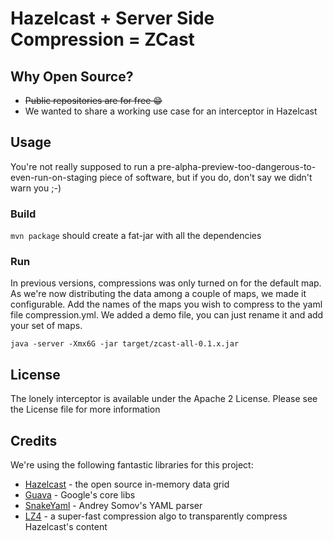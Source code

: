 # Hazelcast + Server Side Compression = ZCast

## Why Open Source?

- ~~Public repositories are for free :grin:~~
- We wanted to share a working use case for an interceptor in Hazelcast  

## Usage

You're not really supposed to run a pre-alpha-preview-too-dangerous-to-even-run-on-staging piece of software, but if you do,
don't say we didn't warn you ;-)

### Build

`mvn package` should create a fat-jar with all the dependencies

### Run

In previous versions, compressions was only turned on for the default map. As we're now distributing the data among a couple of maps, we made it configurable. Add the names of the maps you wish to compress to the yaml file compression.yml.
We added a demo file, you can just rename it and add your set of maps.

`java -server -Xmx6G -jar target/zcast-all-0.1.x.jar`

## License

The lonely interceptor is available under the Apache 2 License. Please see the License file for more information

## Credits

We're using the following fantastic libraries for this project:
- [Hazelcast](https://github.com/hazelcast/hazelcast) - the open source in-memory data grid
- [Guava](https://github.com/google/guava) - Google's core libs
- [SnakeYaml](https://bitbucket.org/asomov/snakeyaml) - Andrey Somov's YAML parser
- [LZ4](https://github.com/jpountz/lz4-java) - a super-fast compression algo to transparently compress Hazelcast's content
